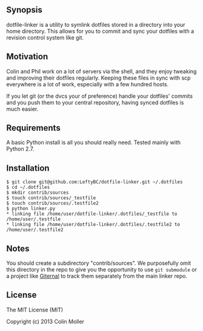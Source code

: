 ## Synopsis

dotfile-linker is a utility to symlink dotfiles stored in a directory into your home directory.  This allows for you to commit and sync your dotfiles with a revision control system like git.

## Motivation

Colin and Phil work on a lot of servers via the shell, and they enjoy tweaking and improving their dotfiles regularly.  Keeping these files in sync with scp everywhere is a lot of work, especially with a few hundred hosts.

If you let git (or the dvcs your of preference) handle your dotfiles' commits and you push them to your central repository, having synced dotfiles is much easier.

## Requirements
A basic Python install is all you should really need.  Tested mainly with Python 2.7.

## Installation
```
$ git clone git@github.com:LeftyBC/dotfile-linker.git ~/.dotfiles
$ cd ~/.dotfiles
$ mkdir contrib/sources
$ touch contrib/sources/_testfile
$ touch contrib/sources/.testfile2
$ python linker.py
* linking file /home/user/dotfile-linker/.dotfiles/_testfile to /home/user/.testfile 
* linking file /home/user/dotfile-linker/.dotfiles/.testfile2 to /home/user/.testfile2
``` 
 
## Notes
You should create a subdirectory "contrib/sources".  We purposefully omit this directory in the repo to give you the opportunity to use ```git submodule``` or a project like [Giternal](https://github.com/patmaddox/giternal) to track them separately from the main linker repo.

## License

The MIT License (MIT)

Copyright (c) 2013 Colin Moller

